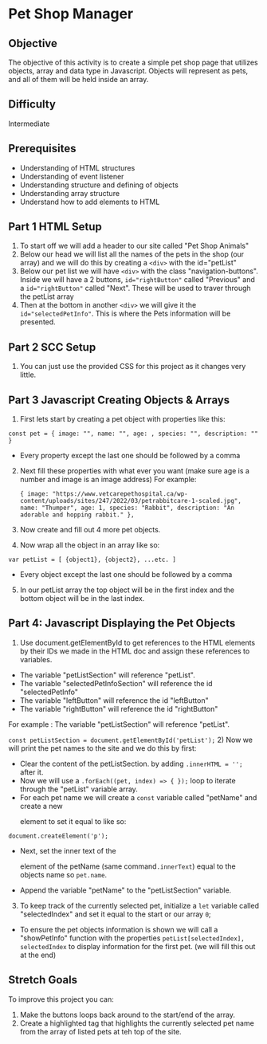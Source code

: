 # Pet Shop Manager

## Objective
The objective of this activity is to create a simple pet shop page that utilizes objects, array and data type in Javascript. Objects will represent as pets, and all of them will be held inside an array.

## Difficulty
Intermediate

## Prerequisites
* Understanding of HTML structures
* Understanding of event listener
* Understanding structure and defining of objects
* Understanding array structure
* Understand how to add elements to HTML

## Part 1 HTML Setup
1) To start off we will add a header to our site called "Pet Shop Animals"
2) Below our head we will list all the names of the pets in the shop (our array) and we will do this by creating a ```<div>``` with the id="petList"
3) Below our pet list we will have ```<div>``` with the class "navigation-buttons". Inside we will have a 2 buttons, ```id="rightButton"``` called "Previous" and a ```id="rightButton"``` called "Next". These will be used to traver through the petList array 
4) Then at the bottom in another ```<div>``` we will give it the ```id="selectedPetInfo"```. This is where the Pets information will be presented.

## Part 2 SCC Setup
1) You can just use the provided CSS for this project as it changes very little.

## Part 3 Javascript Creating Objects & Arrays
1) First lets start by creating a pet object with properties like this:

```const pet = { image: "", name: "", age: , species: "", description: "" }``` 
* Every property except the last one should be followed by a comma
2) Next fill these properties with what ever you want (make sure age is a number and image is an image address) For example:

   ```{ image: "https://www.vetcarepethospital.ca/wp-content/uploads/sites/247/2022/03/petrabbitcare-1-scaled.jpg", name: "Thumper", age: 1, species: "Rabbit", description: "An adorable and hopping rabbit." },```
3) Now create and fill out 4 more pet objects.
4) Now wrap all the object in an array like so:

```var petList = [ {object1}, {object2}, ...etc. ]```
* Every object except the last one should be followed by a comma
5) In our petList array the top object will be in the first index and the bottom object will be in the last index.

## Part 4: Javascript Displaying the Pet Objects
1) Use document.getElementById to get references to the HTML elements by their IDs we made in the HTML doc and assign these references to variables.
* The variable "petListSection" will reference "petList".
* The variable "selectedPetInfoSection" will reference the id "selectedPetInfo"
* The variable "leftButton" will reference the id "leftButton"
* The variable "rightButton" will reference the id "rightButton"

For example : The variable "petListSection" will reference "petList".

```const petListSection = document.getElementById('petList');```
2) Now we will print the pet names to the site and we do this by first:
* Clear the content of the petListSection. by adding ```.innerHTML = '';``` after it.
* Now we will use a ```.forEach((pet, index) => { });``` loop to iterate through the "petList" variable array.
* For each pet name we will create a ```const``` variable called "petName" and create a new <p> element to set it equal to like so:

```document.createElement('p');```
* Next, set the inner text of the <p> element of the petName (same command```.innerText```) equal to the objects name so ```pet.name```.
* Append the variable "petName" to the "petListSection" variable.

3) To keep track of the currently selected pet, initialize a ```let``` variable called "selectedIndex" and set it equal to the start or our array ```0```;
* To ensure the pet objects information is shown we will call a "showPetInfo" function  with the properties ```petList[selectedIndex], selectedIndex``` to display information for the first pet. (we will fill this out at the end)


## Stretch Goals
To improve this project you can:
1) Make the buttons loops back around to the start/end of the array.
2) Create a highlighted tag that highlights the currently selected pet name from the array of listed pets at teh top of the site.